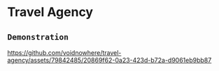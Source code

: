 # Travel Agency

## `Demonstration`

https://github.com/voidnowhere/travel-agency/assets/79842485/20869f62-0a23-423d-b72a-d9061eb9bb87
